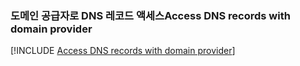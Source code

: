 ### <a name="access-dns-records-with-domain-provider"></a><span data-ttu-id="6599d-101">도메인 공급자로 DNS 레코드 액세스</span><span class="sxs-lookup"><span data-stu-id="6599d-101">Access DNS records with domain provider</span></span>

[!INCLUDE [Access DNS records with domain provider](app-service-web-access-dns-records-no-h.md)]
